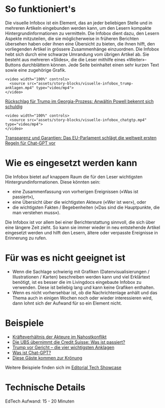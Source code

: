 # So funktioniert's

Die visuelle Infobox ist ein Element, das an jeder beliebigen Stelle und in mehreren Artikeln eingebunden werden kann, um den Lesern kompakte Hintergrundinformationen zu vermitteln. Die Infobox dient dazu, den Lesern Aspekte mitzuteilen, die sie möglicherweise in früheren Berichten übersehen haben oder ihnen eine Übersicht zu bieten, die ihnen hilft, den vorliegenden Artikel in grössere Zusammenhänge einzuordnen. Die Infobox hebt sich durch eine schwarze Umrandung vom übrigen Artikel ab. Sie besteht aus mehreren «Slides», die die Leser mithilfe eines «Weiter»-Buttons durchblättern können. Jede Seite beinhaltet einen sehr kurzen Text sowie eine zugehörige Grafik.

```html|span-6
<video width="100%" controls>
  <source src="assets/story-blocks/visuelle-infobox_trump-anklagen.mp4" type="video/mp4">
</video>
```

[Rückschlag für Trump im Georgia-Prozess: Anwältin Powell bekennt sich schuldig](https://www.nzz.ch/international/rueckschlag-fuer-trump-im-georgia-prozess-anwaeltin-powell-bekennt-sich-schuldig-ld.1761609)

```html|span-6
<video width="100%" controls>
  <source src="assets/story-blocks/visuelle-infobox_chatgtp.mp4" type="video/mp4">
</video>
```

[Transparenz und Garantien: Das EU-Parlament schlägt die weltweit ersten Regeln für Chat-GPT vor](https://www.nzz.ch/wirtschaft/transparenz-und-garantien-das-eu-parlament-schlaegt-die-weltweit-ersten-regeln-fuer-chat-gpt-vor-ld.1737580)

# Wie es eingesetzt werden kann

Die Infobox bietet auf knappem Raum die für den Leser wichtigsten Hintergrundinformationen. Diese könnten sein:

- eine Zusammenfassung von vorherigen Ereignissen («Was ist passiert»),
- eine Übersicht über die wichtigsten Akteure («Wer ist wer»), oder
- die wichtigsten Fakten / Begebenheiten («Das sind die Hauptpunkte, die man verstehen muss»).

Die Infobox ist vor allem bei einer Berichterstattung sinnvoll, die sich über eine längere Zeit zieht. So kann sie immer wieder in neu entstehende Artikel eingesetzt werden und hilft den Lesern, ältere oder verpasste Ereignisse in Erinnerung zu rufen.

# Für was es nicht geeignet ist

- Wenn die Sachlage schwierig mit Grafiken (Datenvisualisierungen / Illustrationen / Karten) beschreiben werden kann und viel Erklärtext benötigt, ist es besser die im Livingdocs eingebaute Infobox zu verwenden. Diese ist beliebig lang und kann keine Grafiken enthalten.
- Wenn es nicht vorhersehbar ist, ob die Nachrichtenlage anhält und das Thema auch in einigen Wochen noch oder wieder interessieren wird, dann lohnt sich der Aufwand für so ein Element nicht.

# Beispiele

- [Kräfteverhältnis der Akteure im Nahostkonflikt](https://q.st.nzz.ch/item/f895b9e17a7d400f7a9122cc526e92c5)
- [Die UBS übernimmt die Credit Suisse: Was ist passiert?](https://q.st.nzz.ch/item/092c710fb8f4c09bbd9db6b2270fe743)
- [Trump vor Gericht – die vier wichtigsten Anklagen](https://q.st.nzz.ch/item/4368be6110e30e5920b7a835e935efda)
- [Was ist Chat-GPT?](https://q.st.nzz.ch/item/957e8b1184ca4e0d668627cd07fb2a39)
- [Diese Gäste kommen zur Krönung](https://q.st.nzz.ch/item/e570557f81d9477dae4d44d1d648a519)

Weitere Beispiele finden sich im [Editorial Tech Showcase](https://nzzdev.github.io/ed-tech-project-showcase/?internal)

# Technische Details

EdTech Aufwand: 15 - 20 Minuten
